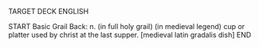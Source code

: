TARGET DECK
ENGLISH

START
Basic
Grail
Back: n. (in full holy grail) (in medieval legend) cup or platter used by christ at the last supper. [medieval latin gradalis dish]
END

